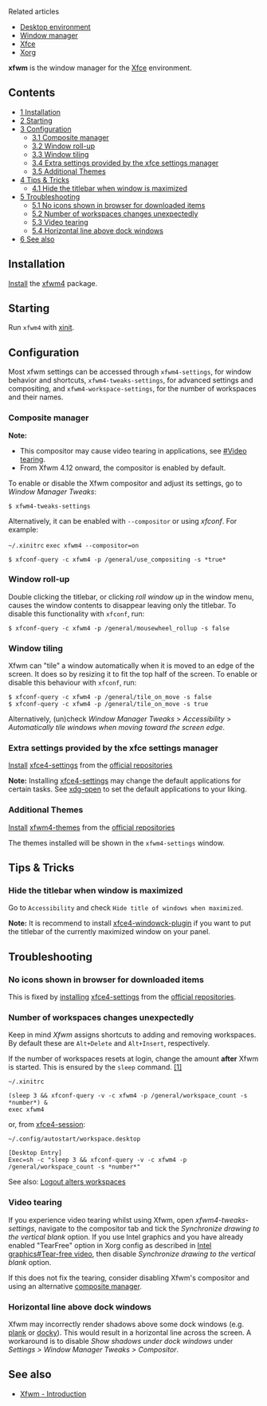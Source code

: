 Related articles

*   [Desktop environment](/index.php/Desktop_environment "Desktop environment")
*   [Window manager](/index.php/Window_manager "Window manager")
*   [Xfce](/index.php/Xfce "Xfce")
*   [Xorg](/index.php/Xorg "Xorg")

**xfwm** is the window manager for the [Xfce](/index.php/Xfce "Xfce") environment.

## Contents

*   [1 Installation](#Installation)
*   [2 Starting](#Starting)
*   [3 Configuration](#Configuration)
    *   [3.1 Composite manager](#Composite_manager)
    *   [3.2 Window roll-up](#Window_roll-up)
    *   [3.3 Window tiling](#Window_tiling)
    *   [3.4 Extra settings provided by the xfce settings manager](#Extra_settings_provided_by_the_xfce_settings_manager)
    *   [3.5 Additional Themes](#Additional_Themes)
*   [4 Tips & Tricks](#Tips_.26_Tricks)
    *   [4.1 Hide the titlebar when window is maximized](#Hide_the_titlebar_when_window_is_maximized)
*   [5 Troubleshooting](#Troubleshooting)
    *   [5.1 No icons shown in browser for downloaded items](#No_icons_shown_in_browser_for_downloaded_items)
    *   [5.2 Number of workspaces changes unexpectedly](#Number_of_workspaces_changes_unexpectedly)
    *   [5.3 Video tearing](#Video_tearing)
    *   [5.4 Horizontal line above dock windows](#Horizontal_line_above_dock_windows)
*   [6 See also](#See_also)

## Installation

[Install](/index.php/Install "Install") the [xfwm4](https://www.archlinux.org/packages/?name=xfwm4) package.

## Starting

Run `xfwm4` with [xinit](/index.php/Xinit "Xinit").

## Configuration

Most xfwm settings can be accessed through `xfwm4-settings`, for window behavior and shortcuts, `xfwm4-tweaks-settings`, for advanced settings and compositing, and `xfwm4-workspace-settings`, for the number of workspaces and their names.

### Composite manager

**Note:**

*   This compositor may cause video tearing in applications, see [#Video tearing](#Video_tearing).
*   From Xfwm 4.12 onward, the compositor is enabled by default.

To enable or disable the Xfwm compositor and adjust its settings, go to *Window Manager Tweaks*:

```
$ xfwm4-tweaks-settings

```

Alternatively, it can be enabled with `--compositor` or using *xfconf*. For example:

 `~/.xinitrc`  `exec xfwm4 --compositor=on` 
```
$ xfconf-query -c xfwm4 -p /general/use_compositing -s *true*

```

### Window roll-up

Double clicking the titlebar, or clicking *roll window up* in the window menu, causes the window contents to disappear leaving only the titlebar. To disable this functionality with `xfconf`, run:

```
$ xfconf-query -c xfwm4 -p /general/mousewheel_rollup -s false

```

### Window tiling

Xfwm can "tile" a window automatically when it is moved to an edge of the screen. It does so by resizing it to fit the top half of the screen. To enable or disable this behaviour with `xfconf`, run:

```
$ xfconf-query -c xfwm4 -p /general/tile_on_move -s false
$ xfconf-query -c xfwm4 -p /general/tile_on_move -s true

```

Alternatively, (un)check *Window Manager Tweaks* > *Accessibility* > *Automatically tile windows when moving toward the screen edge*.

### Extra settings provided by the xfce settings manager

[Install](/index.php/Install "Install") [xfce4-settings](https://www.archlinux.org/packages/?name=xfce4-settings) from the [official repositories](/index.php/Official_repositories "Official repositories")

**Note:** Installing [xfce4-settings](https://www.archlinux.org/packages/?name=xfce4-settings) may change the default applications for certain tasks. See [xdg-open](/index.php/Xdg-open "Xdg-open") to set the default applications to your liking.

### Additional Themes

[Install](/index.php/Install "Install") [xfwm4-themes](https://www.archlinux.org/packages/?name=xfwm4-themes) from the [official repositories](/index.php/Official_repositories "Official repositories")

The themes installed will be shown in the `xfwm4-settings` window.

## Tips & Tricks

### Hide the titlebar when window is maximized

Go to `Accessibility` and check `Hide title of windows when maximized`.

**Note:** It is recommend to install [xfce4-windowck-plugin](https://aur.archlinux.org/packages/xfce4-windowck-plugin/) if you want to put the titlebar of the currently maximized window on your panel.

## Troubleshooting

### No icons shown in browser for downloaded items

This is fixed by [installing](/index.php/Install "Install") [xfce4-settings](https://www.archlinux.org/packages/?name=xfce4-settings) from the [official repositories](/index.php/Official_repositories "Official repositories").

### Number of workspaces changes unexpectedly

Keep in mind *Xfwm* assigns shortcuts to adding and removing workspaces. By default these are `Alt+Delete` and `Alt+Insert`, respectively.

If the number of workspaces resets at login, change the amount **after** Xfwm is started. This is ensured by the `sleep` command. [[1]](https://bugs.launchpad.net/ubuntu/+source/xfwm4/+bug/787934)

 `~/.xinitrc` 
```
(sleep 3 && xfconf-query -v -c xfwm4 -p /general/workspace_count -s *number*) &
exec xfwm4

```

or, from [xfce4-session](https://www.archlinux.org/packages/?name=xfce4-session):

 `~/.config/autostart/workspace.desktop` 
```
[Desktop Entry]
Exec=sh -c "sleep 3 && xfconf-query -v -c xfwm4 -p /general/workspace_count -s *number*"
```

See also: [Logout alters workspaces](http://forum.xfce.org/viewtopic.php?id=6056)

### Video tearing

If you experience video tearing whilst using Xfwm, open *xfwm4-tweaks-settings*, navigate to the compositor tab and tick the *Synchronize drawing to the vertical blank* option. If you use Intel graphics and you have already enabled "TearFree" option in Xorg config as described in [Intel graphics#Tear-free video](/index.php/Intel_graphics#Tear-free_video "Intel graphics"), then disable *Synchronize drawing to the vertical blank* option.

If this does not fix the tearing, consider disabling Xfwm's compositor and using an alternative [composite manager](/index.php/Composite_manager "Composite manager").

### Horizontal line above dock windows

Xfwm may incorrectly render shadows above some dock windows (e.g. [plank](https://www.archlinux.org/packages/?name=plank) or [docky](https://www.archlinux.org/packages/?name=docky)). This would result in a horizontal line across the screen. A workaround is to disable *Show shadows under dock windows* under *Settings > Window Manager Tweaks > Compositor*.

## See also

*   [Xfwm - Introduction](http://docs.xfce.org/xfce/xfwm4/introduction)